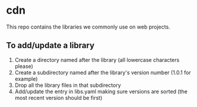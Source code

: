 cdn
===

This repo contains the libraries we commonly use on web projects.

## To add/update a library

1. Create a directory named after the library (all lowercase characters please)
1. Create a subdirectory named after the library's version number (1.0.1 for
   example)
1. Drop all the library files in that subdirectory
1. Add/update the entry in libs.yaml making sure versions are sorted (the most
   recent version should be first)
